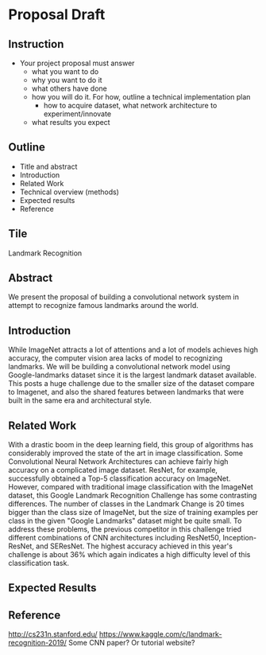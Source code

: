 # Proposal Draft
## Instruction 
- Your project proposal must answer 
  - what you want to do
  - why you want to do it
  - what others have done
  - how you will do it. For how, outline a technical implementation plan 
    - how to acquire dataset, what network architecture to experiment/innovate
  - what results you expect

## Outline
- Title and abstract
- Introduction
- Related Work
- Technical overview (methods)
- Expected results
- Reference

## Tile
Landmark Recognition

## Abstract
We present the proposal of building a convolutional network system in attempt to recognize famous landmarks around the world.

## Introduction
While ImageNet attracts a lot of attentions and a lot of models achieves high accuracy, the computer vision area lacks of model to recognizing landmarks. We will be building a convolutional network model using Google-landmarks dataset since it is the largest landmark dataset available. This posts a huge challenge due to the smaller size of the dataset compare to Imagenet, and also the shared features between landmarks that were built in the same era and architectural style. 


## Related Work
With a drastic boom in the deep learning field, this group of algorithms has considerably improved the state of the art in image classification. Some Convolutional Neural Network Architectures can achieve fairly high accuracy on a complicated image dataset. ResNet, for example, successfully obtained a Top-5 classification accuracy on ImageNet. However, compared with traditional image classification with the ImageNet dataset, this Google Landmark Recognition Challenge has some contrasting differences. The number of classes in the Landmark Change is 20 times bigger than the class size of ImageNet, but the size of training examples per class in the given "Google Landmarks" dataset might be quite small. To address these problems, the previous competitor in this challenge tried different combinations of CNN architectures including ResNet50, Inception-ResNet, and SEResNet. The highest accuracy achieved in this year's challenge is about 36% which again indicates a high difficulty level of this classification task. 



## Expected Results

## Reference
http://cs231n.stanford.edu/
https://www.kaggle.com/c/landmark-recognition-2019/
Some CNN paper? Or tutorial website?

